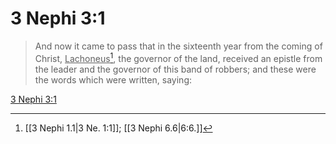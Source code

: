 # 3 Nephi 3:1

> And now it came to pass that in the sixteenth year from the coming of Christ, <u>Lachoneus</u>[^a], the governor of the land, received an epistle from the leader and the governor of this band of robbers; and these were the words which were written, saying:

[3 Nephi 3:1](https://www.churchofjesuschrist.org/study/scriptures/bofm/3-ne/3?lang=eng&id=p1#p1)


[^a]: [[3 Nephi 1.1|3 Ne. 1:1]]; [[3 Nephi 6.6|6:6.]]

